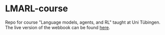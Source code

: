 # LMARL-course
Repo for course "Language models, agents, and RL" taught at Uni Tübingen.
The live version of the webbook can be found [here](https://polina-tsvilodub.github.io/LMARL-course/intro.html).